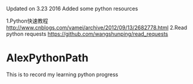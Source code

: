 Updated on 3.23 2016
Added some python resources

1.Python快速教程 http://www.cnblogs.com/vamei/archive/2012/09/13/2682778.html
2.Read python requests  https://github.com/wangshunping/read_requests



# AlexPythonPath
This is to record my learning python progress
